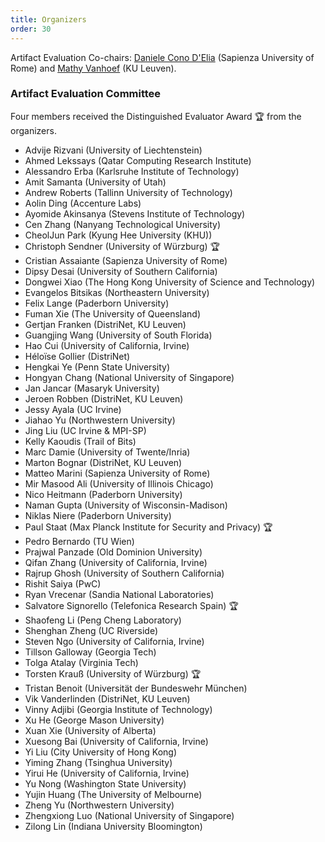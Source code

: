 ```yaml
---
title: Organizers
order: 30
---
```


Artifact Evaluation Co-chairs: [Daniele Cono D'Elia](https://www.diag.uniroma1.it/~delia/) (Sapienza University of Rome) and [Mathy Vanhoef](https://www.mathyvanhoef.com/) (KU Leuven).

### Artifact Evaluation Committee

Four members received the Distinguished Evaluator Award 🏆 from the organizers.

* Advije Rizvani (University of Liechtenstein)
* Ahmed Lekssays (Qatar Computing Research Institute)
* Alessandro Erba (Karlsruhe Institute of Technology)
* Amit Samanta (University of Utah)
* Andrew Roberts (Tallinn University of Technology)
* Aolin Ding (Accenture Labs)
* Ayomide Akinsanya (Stevens Institute of Technology)
* Cen Zhang (Nanyang Technological University)
* CheolJun Park (Kyung Hee University (KHU))
* Christoph Sendner (University of Würzburg) 🏆
* Cristian Assaiante (Sapienza University of Rome)
* Dipsy Desai (University of Southern California)
* Dongwei Xiao (The Hong Kong University of Science and Technology)
* Evangelos Bitsikas (Northeastern University)
* Felix Lange (Paderborn University)
* Fuman Xie (The University of Queensland)
* Gertjan Franken (DistriNet, KU Leuven)
* Guangjing Wang (University of South Florida)
* Hao Cui (University of California, Irvine)
* Héloïse Gollier (DistriNet)
* Hengkai Ye (Penn State University)
* Hongyan Chang (National University of Singapore)
* Jan Jancar (Masaryk University)
* Jeroen Robben (DistriNet, KU Leuven)
* Jessy Ayala (UC Irvine)
* Jiahao Yu (Northwestern University)
* Jing Liu (UC Irvine & MPI-SP)
* Kelly Kaoudis (Trail of Bits)
* Marc Damie (University of Twente/Inria)
* Marton Bognar (DistriNet, KU Leuven)
* Matteo Marini (Sapienza University of Rome)
* Mir Masood Ali (University of Illinois Chicago)
* Nico Heitmann (Paderborn University)
* Naman Gupta (University of Wisconsin-Madison)
* Niklas Niere (Paderborn University)
* Paul Staat (Max Planck Institute for Security and Privacy) 🏆
* Pedro Bernardo (TU Wien)
* Prajwal Panzade (Old Dominion University)
* Qifan Zhang (University of California, Irvine)
* Rajrup Ghosh (University of Southern California)
* Rishit Saiya (PwC)
* Ryan Vrecenar (Sandia National Laboratories)
* Salvatore Signorello (Telefonica Research Spain) 🏆
* Shaofeng Li (Peng Cheng Laboratory)
* Shenghan Zheng (UC Riverside)
* Steven Ngo (University of California, Irvine)
* Tillson Galloway (Georgia Tech)
* Tolga Atalay (Virginia Tech)
* Torsten Krauß (University of Würzburg) 🏆
* Tristan Benoit (Universität der Bundeswehr München)
* Vik Vanderlinden (DistriNet, KU Leuven)
* Vinny Adjibi (Georgia Institute of Technology)
* Xu He (George Mason University)
* Xuan Xie (University of Alberta)
* Xuesong Bai (University of California, Irvine)
* Yi Liu (City University of Hong Kong)
* Yiming Zhang (Tsinghua University)
* Yirui He (University of California, Irvine)
* Yu Nong (Washington State University)
* Yujin Huang (The University of Melbourne)
* Zheng Yu (Northwestern University)
* Zhengxiong Luo (National University of Singapore)
* Zilong Lin (Indiana University Bloomington)
